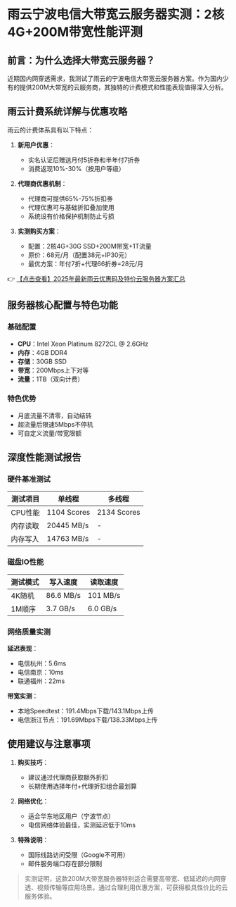 # 雨云宁波电信大带宽云服务器实测：2核4G+200M带宽性能评测

## 前言：为什么选择大带宽云服务器？

近期因内网穿透需求，我测试了雨云的宁波电信大带宽云服务器方案。作为国内少有的提供200M大带宽的云服务商，其独特的计费模式和性能表现值得深入分析。

## 雨云计费系统详解与优惠攻略

雨云的计费体系具有以下特点：

1. **新用户优惠**：
   - 实名认证后赠送月付5折券和半年付7折券
   - 消费返现10%-30%（按用户等级）

2. **代理商优惠机制**：
   - 代理商可提供65%-75%折扣券
   - 代理优惠可与基础折扣叠加使用
   - 系统设有价格保护机制防止亏损

3. **实测购买方案**：
   - 配置：2核4G+30G SSD+200M带宽+1T流量
   - 原价：68元/月（配置38元+IP30元）
   - 最优方案：年付7折+代理66折券=28元/月

👉 [【点击查看】2025年最新雨云优惠码及特价云服务器方案汇总](https://bit.ly/RainYun)

## 服务器核心配置与特色功能

### 基础配置
- **CPU**：Intel Xeon Platinum 8272CL @ 2.6GHz
- **内存**：4GB DDR4
- **存储**：30GB SSD
- **带宽**：200Mbps上下对等
- **流量**：1TB（双向计费）

### 特色优势
- 月底流量不清零，自动结转
- 超流量后限速5Mbps不停机
- 可自定义流量/带宽限额

## 深度性能测试报告

### 硬件基准测试
| 测试项目       | 单线程       | 多线程       |
|----------------|-------------|-------------|
| CPU性能        | 1104 Scores | 2134 Scores |
| 内存读取       | 20445 MB/s  | -           |
| 内存写入       | 14763 MB/s  | -           |

### 磁盘IO性能
| 测试模式       | 写入速度     | 读取速度     |
|----------------|-------------|-------------|
| 4K随机         | 86.6 MB/s   | 101 MB/s    |
| 1M顺序         | 3.7 GB/s    | 6.0 GB/s    |

### 网络质量实测
**延迟表现**：
- 电信杭州：5.6ms
- 电信南京：10ms
- 联通福州：22ms

**带宽实测**：
- 本地Speedtest：191.4Mbps下载/143.1Mbps上传
- 电信浙江节点：191.69Mbps下载/138.33Mbps上传

## 使用建议与注意事项

1. **购买技巧**：
   - 建议通过代理商获取额外折扣
   - 长期使用选择年付+代理折扣组合最划算

2. **网络优化**：
   - 适合华东地区用户（宁波节点）
   - 电信网络体验最佳，实测延迟低于10ms

3. **特殊说明**：
   - 国际线路访问受限（Google不可用）
   - 邮件服务端口存在部分限制

> 实测证明，这款200M大带宽服务器特别适合需要高带宽、低延迟的内网穿透、视频传输等应用场景。通过合理利用优惠方案，可获得极具性价比的云服务体验。